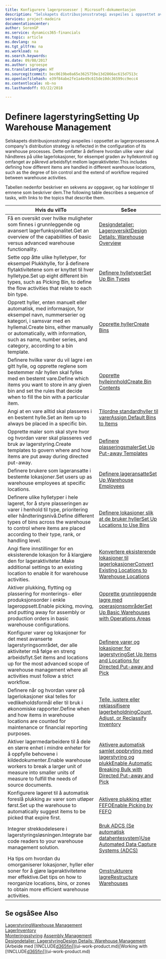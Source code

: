 ```yaml
---
title: Konfigurere lagerprosesser | Microsoft-dokumentasjon
description: "Selskapets distribusjonsstrategi avspeiles i oppsettet av lagerprosessene. Dette omfatter å definere hvordan ulike varer skal håndteres på ulike lagerlokasjoner, for eksempel graden av hyllekontroll og omfanget av påkrevd arbeidsflyt mellom lageraktiviteter."
services: project-madeira
documentationcenter: 
author: SorenGP
ms.service: dynamics365-financials
ms.topic: article
ms.devlang: na
ms.tgt_pltfrm: na
ms.workload: na
ms.search.keywords: 
ms.date: 09/08/2017
ms.author: sgroespe
ms.translationtype: HT
ms.sourcegitcommit: bec0619be0a65e3625759e13d2866ac615d7513c
ms.openlocfilehash: e39f84abe2fe1a4e49c615de10dc36599cc9ecc4
ms.contentlocale: nb-no
ms.lasthandoff: 03/22/2018

---
```

# <a name="setting-up-warehouse-management"></a><span data-ttu-id="5671f-104">Definere lagerstyring</span><span class="sxs-lookup"><span data-stu-id="5671f-104">Setting Up Warehouse Management</span></span>
<span data-ttu-id="5671f-105">Selskapets distribusjonsstrategi avspeiles i oppsettet av lagerprosessene.</span><span class="sxs-lookup"><span data-stu-id="5671f-105">A company's distribution strategy is reflected in the configuration of its warehouse processes.</span></span> <span data-ttu-id="5671f-106">Dette omfatter å definere hvordan ulike varer skal håndteres på ulike lagerlokasjoner, for eksempel graden av hyllekontroll og omfanget av påkrevd arbeidsflyt mellom lageraktiviteter.</span><span class="sxs-lookup"><span data-stu-id="5671f-106">This includes defining how different items are handled in different warehouse locations, such as the degree of bin control and the extend of workflow required between warehouse activities.</span></span>  

 <span data-ttu-id="5671f-107">Tabellen nedenfor beskriver en sekvens av oppgaver, og har koblinger til emnene som beskriver dem.</span><span class="sxs-lookup"><span data-stu-id="5671f-107">The following table describes a sequence of tasks, with links to the topics that describe them.</span></span>   

|<span data-ttu-id="5671f-108">**Hvis du vil**</span><span class="sxs-lookup"><span data-stu-id="5671f-108">**To**</span></span>|<span data-ttu-id="5671f-109">**Se**</span><span class="sxs-lookup"><span data-stu-id="5671f-109">**See**</span></span>|  
|------------|-------------|  
|<span data-ttu-id="5671f-110">Få en oversikt over hvilke muligheter som finnes i grunnleggende og avansert lagerfunksjonalitet.</span><span class="sxs-lookup"><span data-stu-id="5671f-110">Get an overview of the capabilities of basic versus advanced warehouse functionality.</span></span>|[<span data-ttu-id="5671f-111">Designdetaljer: Lageroversikt</span><span class="sxs-lookup"><span data-stu-id="5671f-111">Design Details: Warehouse Overview</span></span>](design-details-warehouse-overview.md)|  
|<span data-ttu-id="5671f-112">Sette opp åtte ulike hylletyper, for eksempel Plukkhylle, for å definere flytaktivitetene som er knyttet til hver hylletype.</span><span class="sxs-lookup"><span data-stu-id="5671f-112">Set up eight different bin types, such as Picking Bin, to define the flow activities that relate to each bin type.</span></span>|[<span data-ttu-id="5671f-113">Definere hylletyper</span><span class="sxs-lookup"><span data-stu-id="5671f-113">Set Up Bin Types</span></span>](warehouse-how-to-set-up-bin-types.md)|  
|<span data-ttu-id="5671f-114">Opprett hyller, enten manuelt eller automatisk, med informasjon, for eksempel navn, nummerserier og kategori, i samsvar med en hyllemal.</span><span class="sxs-lookup"><span data-stu-id="5671f-114">Create bins, either manually or automatically, with information, such as name, number series, and category, according to a bin template.</span></span>|[<span data-ttu-id="5671f-115">Opprette hyller</span><span class="sxs-lookup"><span data-stu-id="5671f-115">Create Bins</span></span>](warehouse-how-to-create-individual-bins.md)|  
|<span data-ttu-id="5671f-116">Definere hvilke varer du vil lagre i en gitt hylle, og opprette reglene som bestemmer når hyllen skal fylles med en bestemt vare.</span><span class="sxs-lookup"><span data-stu-id="5671f-116">Define which items you want to store in any given bin and set the rules that decide when to fill the bin with a particular item.</span></span>|[<span data-ttu-id="5671f-117">Opprette hylleinnhold</span><span class="sxs-lookup"><span data-stu-id="5671f-117">Create Bin Contents</span></span>](warehouse-how-to-set-up-bin-contents.md)|  
|<span data-ttu-id="5671f-118">Angi at en vare alltid skal plasseres i en bestemt hylle.</span><span class="sxs-lookup"><span data-stu-id="5671f-118">Set an item up to always be placed in a specific bin.</span></span>|[<span data-ttu-id="5671f-119">Tilordne standardhyller til varer</span><span class="sxs-lookup"><span data-stu-id="5671f-119">Assign Default Bins to Items</span></span>](warehouse-how-to-assign-default-bins-to-items.md)|
|<span data-ttu-id="5671f-120">Opprette maler som skal styre hvor og hvordan varer skal plasseres ved bruk av lagerstyring.</span><span class="sxs-lookup"><span data-stu-id="5671f-120">Create templates to govern where and how items are put away during directed put-away.</span></span>|[<span data-ttu-id="5671f-121">Definere plasseringsmaler</span><span class="sxs-lookup"><span data-stu-id="5671f-121">Set Up Put-away Templates</span></span>](warehouse-how-to-set-up-put-away-templates.md)|
|<span data-ttu-id="5671f-122">Definere brukere som lageransatte i bestemte lokasjoner.</span><span class="sxs-lookup"><span data-stu-id="5671f-122">Set users up as warehouse employees at specific locations.</span></span>|[<span data-ttu-id="5671f-123">Definere lageransatte</span><span class="sxs-lookup"><span data-stu-id="5671f-123">Set Up Warehouse Employees</span></span>](warehouse-how-to-set-up-warehouse-employees.md)|
|<span data-ttu-id="5671f-124">Definere ulike hylletyper i hele lageret, for å styre plasseringen av varer i henhold til type, prioritering eller håndteringsnivå.</span><span class="sxs-lookup"><span data-stu-id="5671f-124">Define different types of bins across the warehouse to control where items are placed according to their type, rank, or handling level.</span></span>|[<span data-ttu-id="5671f-125">Definere lokasjoner slik at de bruker hyller</span><span class="sxs-lookup"><span data-stu-id="5671f-125">Set Up Locations to Use Bins</span></span>](warehouse-how-to-set-up-locations-to-use-bins.md)|
|<span data-ttu-id="5671f-126">Angi flere innstillinger for en eksisterende lokasjon for å klargjøre den for lageraktiviteter.</span><span class="sxs-lookup"><span data-stu-id="5671f-126">Make additional settings to an existing location to enable it for warehouse activities.</span></span>|[<span data-ttu-id="5671f-127">Konvertere eksisterende lokasjoner til lagerlokasjoner</span><span class="sxs-lookup"><span data-stu-id="5671f-127">Convert Existing Locations to Warehouse Locations</span></span>](warehouse-how-to-convert-existing-locations-to-warehouse-locations.md)|
|<span data-ttu-id="5671f-128">Aktiver plukking, flytting og plassering for monterings- eller produksjonsorder i enkle lageroppsett.</span><span class="sxs-lookup"><span data-stu-id="5671f-128">Enable picking, moving, and putting away for assembly or production orders in basic warehouse configurations.</span></span>|[<span data-ttu-id="5671f-129">Opprette grunnleggende lagre med operasjonsområder</span><span class="sxs-lookup"><span data-stu-id="5671f-129">Set Up Basic Warehouses with Operations Areas</span></span>](warehouse-how-to-set-up-basic-warehouses-with-operations-areas.md)|  
|<span data-ttu-id="5671f-130">Konfigurer varer og lokasjoner for det mest avanserte lagerstyringsområdet, der alle aktiviteter må følge en streng arbeidsflyt.</span><span class="sxs-lookup"><span data-stu-id="5671f-130">Set items and locations up for the most advanced scope of warehouse management where all activities must follow a strict workflow.</span></span>|[<span data-ttu-id="5671f-131">Definere varer og lokasjoner for lagerstyring</span><span class="sxs-lookup"><span data-stu-id="5671f-131">Set Up Items and Locations for Directed Put-away and Pick</span></span>](warehouse-how-to-set-up-items-for-directed-put-away-and-pick.md)|  
|<span data-ttu-id="5671f-132">Definere når og hvordan varer på lagerlokasjoner skal telles for vedlikeholdsformål eller til bruk i økonomiske rapporter.</span><span class="sxs-lookup"><span data-stu-id="5671f-132">Define when and how items in warehouse locations are counted for maintenance or financial reporting purposes.</span></span>|[<span data-ttu-id="5671f-133">Telle, justere eller reklassifisere lagerbeholdning</span><span class="sxs-lookup"><span data-stu-id="5671f-133">Count, Adjust, or Reclassify Inventory</span></span>](inventory-how-count-adjust-reclassify.md)|
|<span data-ttu-id="5671f-134">Aktiver lagermedarbeidere til å dele en større enhet i mindre enheter for å oppfylle behovene i kildedokumenter.</span><span class="sxs-lookup"><span data-stu-id="5671f-134">Enable warehouse workers to break a larger unit of measure into smaller units of measure to fulfill the needs of source documents.</span></span>|[<span data-ttu-id="5671f-135">Aktivere automatisk samlet oppbryting med lagerstyring og plukk</span><span class="sxs-lookup"><span data-stu-id="5671f-135">Enable Automatic Breaking Bulk with Directed Put-away and Pick</span></span>](warehouse-enable-automatic-breaking-bulk-with-directed-put-away-and-pick.md)|  
|<span data-ttu-id="5671f-136">Konfigurere lageret til å automatisk foreslå plukking av varer som utløper først.</span><span class="sxs-lookup"><span data-stu-id="5671f-136">Set up the warehouse to automatically suggest items to be picked that expire first.</span></span>|[<span data-ttu-id="5671f-137">Aktivere plukking etter FEFO</span><span class="sxs-lookup"><span data-stu-id="5671f-137">Enable Picking by FEFO</span></span>](warehouse-picking-by-fefo.md)|
|<span data-ttu-id="5671f-138">Integrer strekkodelesere i lagerstyringsløsningen.</span><span class="sxs-lookup"><span data-stu-id="5671f-138">Integrate bar code readers to your warehouse management solution.</span></span>|[<span data-ttu-id="5671f-139">Bruk ADCS (Se automatisk datahentesystem)</span><span class="sxs-lookup"><span data-stu-id="5671f-139">Use Automated Data Capture Systems (ADCS)</span></span>](warehouse-use-automated-data-capture-systems-adcs.md)|  
|<span data-ttu-id="5671f-140">Ha tips om hvordan du omorganiserer lokasjoner, hyller eller soner for å gjøre lageraktivitetene mer effektive.</span><span class="sxs-lookup"><span data-stu-id="5671f-140">Get tips on how to reorganize locations, bins, or zones to obtain more efficient warehouse activities.</span></span>|[<span data-ttu-id="5671f-141">Omstrukturere lagre</span><span class="sxs-lookup"><span data-stu-id="5671f-141">Restructure Warehouses</span></span>](warehouse-how-to-restructure-warehouses.md)|  

## <a name="see-also"></a><span data-ttu-id="5671f-142">Se også</span><span class="sxs-lookup"><span data-stu-id="5671f-142">See Also</span></span>  
[<span data-ttu-id="5671f-143">Lagerstyring</span><span class="sxs-lookup"><span data-stu-id="5671f-143">Warehouse Management</span></span>](warehouse-manage-warehouse.md)  
[<span data-ttu-id="5671f-144">Lager</span><span class="sxs-lookup"><span data-stu-id="5671f-144">Inventory</span></span>](inventory-manage-inventory.md)  
<span data-ttu-id="5671f-145">[Monteringsstyring](assembly-assemble-items.md)  </span><span class="sxs-lookup"><span data-stu-id="5671f-145">[Assembly Management](assembly-assemble-items.md)  </span></span>  
[<span data-ttu-id="5671f-146">Designdetaljer: Lagerstyring</span><span class="sxs-lookup"><span data-stu-id="5671f-146">Design Details: Warehouse Management</span></span>](design-details-warehouse-management.md)  
<span data-ttu-id="5671f-147">[Arbeide med [!INCLUDE[d365fin](includes/d365fin_md.md)]](ui-work-product.md)</span><span class="sxs-lookup"><span data-stu-id="5671f-147">[Working with [!INCLUDE[d365fin](includes/d365fin_md.md)]](ui-work-product.md)</span></span>

